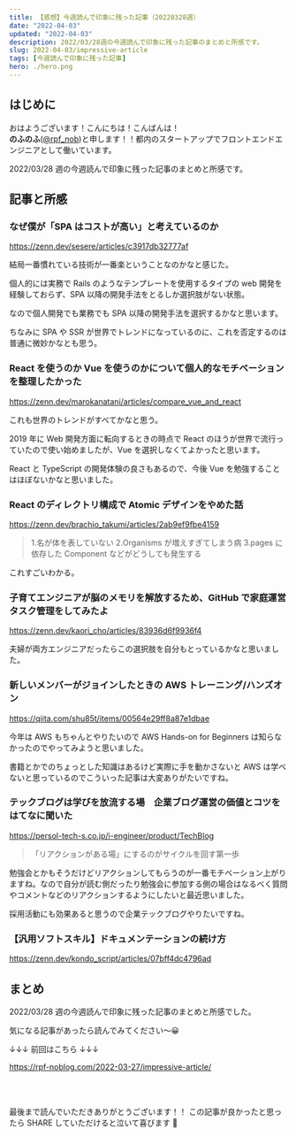 ```yaml
---
title: 【感想】今週読んで印象に残った記事（20220328週）
date: "2022-04-03"
updated: "2022-04-03"
description: 2022/03/28週の今週読んで印象に残った記事のまとめと所感です。
slug: 2022-04-03/impressive-article
tags: [今週読んで印象に残った記事]
hero: ./hero.png
---
```


## はじめに

おはようございます！こんにちは！こんばんは！<br>
**のふのふ**([@rpf_nob](https://twitter.com/rpf_nob))と申します！！都内のスタートアップでフロントエンドエンジニアとして働いています。

2022/03/28 週の今週読んで印象に残った記事のまとめと所感です。

## 記事と所感

### なぜ僕が「SPA はコストが高い」と考えているのか

https://zenn.dev/sesere/articles/c3917db32777af

結局一番慣れている技術が一番楽ということなのかなと感じた。

個人的には実務で Rails のようなテンプレートを使用するタイプの web 開発を経験しておらず、SPA 以降の開発手法をとるしか選択肢がない状態。

なので個人開発でも業務でも SPA 以降の開発手法を選択するかなと思います。

ちなみに SPA や SSR が世界でトレンドになっているのに、これを否定するのは普通に微妙かなとも思う。

### React を使うのか Vue を使うのかについて個人的なモチベーションを整理したかった

https://zenn.dev/marokanatani/articles/compare_vue_and_react

これも世界のトレンドがすべてかなと思う。

2019 年に Web 開発方面に転向するときの時点で React のほうが世界で流行っていたので使い始めましたが、Vue を選択しなくてよかったと思います。

React と TypeScript の開発体験の良さもあるので、今後 Vue を勉強することはほぼないかなと思いました。

### React のディレクトリ構成で Atomic デザインをやめた話

https://zenn.dev/brachio_takumi/articles/2ab9ef9fbe4159

> 1.名が体を表していない
> 2.Organisms が増えすぎてしまう病
> 3.pages に依存した Component などがどうしても発生する

これすごいわかる。

### 子育てエンジニアが脳のメモリを解放するため、GitHub で家庭運営タスク管理をしてみたよ

https://zenn.dev/kaori_cho/articles/83936d6f9936f4

夫婦が両方エンジニアだったらこの選択肢を自分もとっているかなと思いました。

### 新しいメンバーがジョインしたときの AWS トレーニング/ハンズオン

https://qiita.com/shu85t/items/00564e29ff8a87e1dbae

今年は AWS もちゃんとやりたいので AWS Hands-on for Beginners は知らなかったのでやってみようと思いました。

書籍とかでのちょっとした知識はあるけど実際に手を動かさないと AWS は学べないと思っているのでこういった記事は大変ありがたいですね。

### テックブログは学びを放流する場　企業ブログ運営の価値とコツをはてなに聞いた

https://persol-tech-s.co.jp/i-engineer/product/TechBlog

> 「リアクションがある場」にするのがサイクルを回す第一歩

勉強会とかもそうだけどリアクションしてもらうのが一番モチベーション上がりますね。なので自分が読む側だったり勉強会に参加する側の場合はなるべく質問やコメントなどのリアクションするようにしたいと最近思いました。

採用活動にも効果あると思うので企業テックブログやりたいですね。

### 【汎用ソフトスキル】ドキュメンテーションの続け方

https://zenn.dev/kondo_script/articles/07bff4dc4796ad

## まとめ

2022/03/28 週の今週読んで印象に残った記事のまとめと所感でした。

気になる記事があったら読んでみてください〜😀

↓↓↓ 前回はこちら ↓↓↓

https://rpf-noblog.com/2022-03-27/impressive-article/

<br>
<br>

最後まで読んでいただきありがとうございます！！
この記事が良かったと思ったら SHARE していただけると泣いて喜びます 🤣
